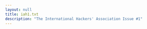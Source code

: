 ```yaml
---
layout: null
title: iah1.txt
description: "The International Hackers' Association Issue #1"
---
```

